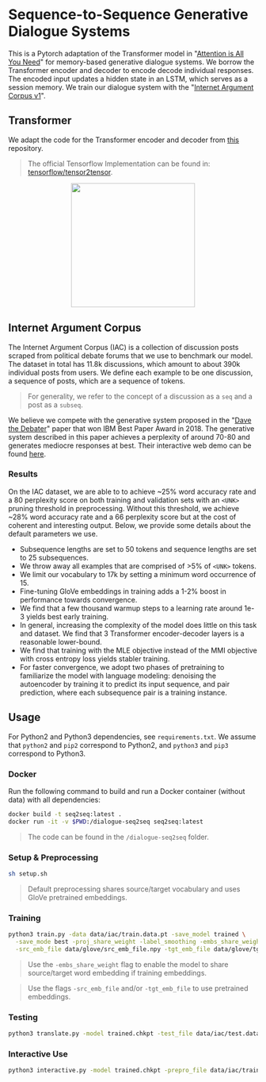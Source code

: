 # Sequence-to-Sequence Generative Dialogue Systems
This is a Pytorch adaptation of the Transformer model in "[Attention is All You Need](https://arxiv.org/abs/1706.03762)" for memory-based generative dialogue systems. We borrow the Transformer encoder and decoder to encode decode individual responses. The encoded input updates a hidden state in an LSTM, which serves as a session memory. We train our dialogue system with the "[Internet Argument Corpus v1](https://nlds.soe.ucsc.edu/iac)".

## Transformer
We adapt the code for the Transformer encoder and decoder from [this](https://github.com/jadore801120/attention-is-all-you-need-pytorch) repository.

> The official Tensorflow Implementation can be found in: [tensorflow/tensor2tensor](https://github.com/tensorflow/tensor2tensor/blob/master/tensor2tensor/models/transformer.py).

<p align="center">
<img src="http://imgur.com/1krF2R6.png" width="250">
</p>

## Internet Argument Corpus
The Internet Argument Corpus (IAC) is a collection of discussion posts scraped from political debate forums that we use to benchmark our model. The dataset in total has 11.8k discussions, which amount to about 390k individual posts from users. We define each example to be one discussion, a sequence of posts, which are a sequence of tokens.
> For generality, we refer to the concept of a discussion as a `seq` and a post as a `subseq`.

We believe we compete with the generative system proposed in the "[Dave the Debater](https://aclweb.org/anthology/W18-5215)" paper that won IBM Best Paper Award in 2018. The generative system described in this paper achieves a perplexity of around 70-80 and generates mediocre responses at best. Their interactive web demo can be found [here](http://114.212.80.16:8000/debate/).

### Results
On the IAC dataset, we are able to to achieve ~25% word accuracy rate and a 80 perplexity score on both training and validation sets with an `<UNK>` pruning threshold in preprocessing. Without this threshold, we achieve ~28% word accuracy rate and a 66 perplexity score but at the cost of coherent and interesting output. Below, we provide some details about the default parameters we use.

- Subsequence lengths are set to 50 tokens and sequence lengths are set to 25 subsequences.
- We throw away all examples that are comprised of >5% of `<UNK>` tokens.
- We limit our vocabulary to 17k by setting a minimum word occurrence of 15.
- Fine-tuning GloVe embeddings in training adds a 1-2% boost in performance towards convergence.
- We find that a few thousand warmup steps to a learning rate around 1e-3 yields best early training.
- In general, increasing the complexity of the model does little on this task and dataset. We find that 3 Transformer encoder-decoder layers is a reasonable lower-bound.
- We find that training with the MLE objective instead of the MMI objective with cross entropy loss yields stabler training.
- For faster convergence, we adopt two phases of pretraining to familiarize the model with language modeling: denoising the autoencoder by training it to predict its input sequence, and pair prediction, where each subsequence pair is a training instance.

## Usage
For Python2 and Python3 dependencies, see `requirements.txt`. We assume that `python2` and `pip2` correspond to Python2, and `python3` and `pip3` correspond to Python3.

### Docker
Run the following command to build and run a Docker container (without data) with all dependencies:
```bash
docker build -t seq2seq:latest .
docker run -it -v $PWD:/dialogue-seq2seq seq2seq:latest
```
> The code can be found in the `/dialogue-seq2seq` folder.

### Setup & Preprocessing
```bash
sh setup.sh
```
> Default preprocessing shares source/target vocabulary and uses GloVe pretrained embeddings.

### Training
```bash
python3 train.py -data data/iac/train.data.pt -save_model trained \
  -save_mode best -proj_share_weight -label_smoothing -embs_share_weight \
  -src_emb_file data/glove/src_emb_file.npy -tgt_emb_file data/glove/tgt_emb_file.npy
```
> Use the `-embs_share_weight` flag to enable the model to share source/target word embedding if training embeddings.

> Use the flags `-src_emb_file` and/or `-tgt_emb_file` to use pretrained embeddings.

### Testing
```bash
python3 translate.py -model trained.chkpt -test_file data/iac/test.data.pt
```

### Interactive Use
```bash
python3 interactive.py -model trained.chkpt -prepro_file data/iac/train.data.pt
```
